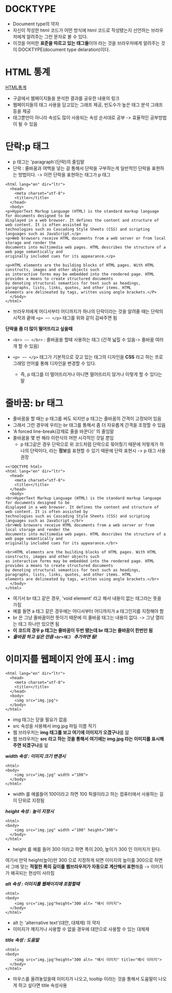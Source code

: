DOCKTYPE
===
- Document type의 약자
- 자신이 작성한 html 코드가 어떤 방식에 html 코드로 작성됐는지 선언하는 브라우저에게 알려주는 그런 문자로 볼 수 있다.
- 이것을 어떠한 **표준을 따르고 있는 태그들**이야 라는 것을 브라우저에게 알려주는 것이 DOCKTYPE(document type delaration)이다.

HTML 통계
===
[HTML통계](https://www.advancedwebranking.com/seo/html-study)

- 구글에서 웹페이지들을 분석한 결과를 공유한 내용의 링크
- 웹페이지들의 태그 사용을 담고있는 그래프 제공, 빈도수가 높은 태그 분석 그래프 등을 제공
- 태그뿐만이 아니라 속성도 많이 사용되는 속성 순서대로 공부 -> 효율적인 공부방법이 될 수 있음 

단락:p 태그
===
- p 태그는 'paragraph'(단락)의 줄임말 
- 단락 : 줄바꿈과 여백을 넣는 걸 통해서 단락을 구부하는게 일반적인 단락을 표현하는 방법이다. -> 이런 단락을 표현하는 태그가 p 태그
```
<html lang="en" dir="ltr">
  <head>
    <meta charset="utf-8">
    <title></title>
  </head>
  <body>
<p>HyperText Markup Language (HTML) is the standard markup language for documents designed to be
displayed in a web browser. It defines the content and structure of web content. It is often assisted by
technologies such as Cascading Style Sheets (CSS) and scripting languages such as JavaScript.</p>
<p>Web browsers receive HTML documents from a web server or from local storage and render the
documents into multimedia web pages. HTML describes the structure of a web page semantically and
originally included cues for its appearance.</p>

<p>HTML elements are the building blocks of HTML pages. With HTML constructs, images and other objects such
as interactive forms may be embedded into the rendered page. HTML provides a means to create structured documents
by denoting structural semantics for text such as headings, paragraphs, lists, links, quotes, and other items. HTML
elements are delineated by tags, written using angle brackets.</P>
  </body>
</html>
```
- 브라우저에게 어디서부터 어디까지가 하나의 단락이라는 것을 알려줄 때는 단락의 시작과 끝에 ```<p> ~~ </p>``` 태그를 위와 같이 감싸주면 됨 

**단락을 좀 더 많이 떨어뜨리고 싶을때**

- ```<br> ~~ </br>``` :  줄바꿈을 할때 사용하는 태그 (간격 넓힐 수 있음-> 줄바꿈 여러개 할 수 있음)

- ```<p> ~~ </p>``` 태그가 기본적으로 갖고 있는 태그의 디자인을 **CSS** 라고 하는 프로그래밍 언어를 통해 디자인을 변경할 수 있다. 
    - 즉, p 태그를 더 떨어뜨리거나 아니면 떨어뜨리지 않거나 이렇게 할 수 있다는 말

줄바꿈: br 태그
===
- 줄바꿈을 할 때는 p 태그를 써도 되지만 p 태그는 줄바꿈의 간격이 고정되어 있음
- 그래서 그런 경우에 우리는 br 태그를 통해서 좀 더 자유롭게 간격을 조정할 수 있음 
- 'A forced line-break(강제로 줄을 바꾼다)' 의 줄임말
- 줄바꿈을 몇 번 해라 이런식의 어떤 시각적인 것일 뿐임
    - p 태그같은 경우 단락으로 위 코드처럼 단락으로 묶어줬기 때문에 저렇게가 하나의 단락이다, 라는 **정보**를 표현할 수 있기 때문에 단락 표현시 -> p 태그 사용 권장


```
<<!DOCTYPE html>
<html lang="en" dir="ltr">
  <head>
    <meta charset="utf-8">
    <title></title>
  </head>
  <body>
<br>HyperText Markup Language (HTML) is the standard markup language for documents designed to be
displayed in a web browser. It defines the content and structure of web content. It is often assisted by
technologies such as Cascading Style Sheets (CSS) and scripting languages such as JavaScript.</br>
<br>Web browsers receive HTML documents from a web server or from local storage and render the
documents into multimedia web pages. HTML describes the structure of a web page semantically and
originally included cues for its appearance.</br>

<br>HTML elements are the building blocks of HTML pages. With HTML constructs, images and other objects such
as interactive forms may be embedded into the rendered page. HTML provides a means to create structured documents
by denoting structural semantics for text such as headings, paragraphs, lists, links, quotes, and other items. HTML
elements are delineated by tags, written using angle brackets.</br>
  </body>
</html>

```
- 여기서 br 태그 같은 경우, 'void element' 라고 해서 내용이 없는 태그라는 뜻을 가짐
- 예를 들면 a 태그 같은 경우에는 어디서부터 어디까지가 a 태그인지를 지정해야 함 
- br 은 그냥 줄바꿈이란 뜻이기 때문에 이 줄바꿈 태그는 내용이 없다. -> 그냥 열리는 태그 하나만 있으면 됨
- **이 코드의 경우 p 태그는 줄바꿈이 두번 됐는데 br 태그는 줄바꿈이 한번만 됨**
- ***줄바꿈 하고 싶은 만큼 ```<br>태그 ``` 추가하면 됨!***

이미지를 웹페이지 안에 표시 : img
===
```
<html lang="en" dir="ltr">
  <head>
    <meta charset="utf-8">
    <title></title>
  </head>
  <body>
    <img src="img.jpg">
  </body>
</html>
```
- img 태그는 닫을 필요가 없음
- src 속성을 사용해서 img.jpg 파일 이름 적기
- 웹 브라우저는 **img 태그를 보고 여기에 이미지가 오겠구나**를 앎
- 웹 브라우저는 **src 라고 하는 것을 통해서 여기에는 img.jpg 라는 이미지를 표시해주면 되겠구나**를 앎

***width 속성 : 이미지 크기 변경시***
```
<html>
<body>
    <img src="img.jpg" width ="100">
  </body>
</html>
```
- width 를 예를들어 100이라고 하면 100 픽셀이라고 하는 컴퓨터에서 사용하는 길이 단위로 지정됨

***height 속성 : 높이 지정시***
```
<html>
<body>
    <img src="img.jpg" width ="100" height="300">
  </body>
</html>
```
- height 를 예를 들어 300 이라고 하면 폭이 200, 높이가 300 인 이미지가 된다.

여기서 만약 height(높이)만 300 으로 지정하게 되면 이미지의 높이를 300으로 하면서 그에 맞는 **적절한 폭의 길이를 웹브라우저가 자동으로 계산해서 표현**해줌 -> 이미지가 왜곡되는 현상이 사라짐

***alt 속성 : 이미지를 웹페이지에 포함할때***
```
<html>
<body>
    <img src="img.jpg"height="300 alt= "예시 이미지">
  </body>
</html>
```
- alt 는 'alternative text'(대안, 대체제) 의 약자
- 이미지가 깨지거나 사용할 수 없을 경우에 대안으로 사용할 수 있는 대체제

***title 속성 : 도움말***
```
<html>
<body>
    <img src="img.jpg"height="300 alt= "예시 이미지" title="예시 이미지">
  </body>
</html>
```
- 마우스를 올려놓았을때 이미지가 나오고, tooltip 이라는 것을 통해서 도움말이 나오게 하고 싶다면 title 속성사용 